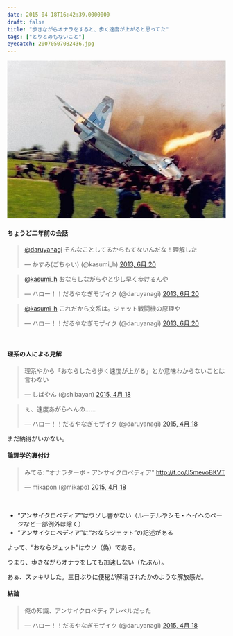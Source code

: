 ```yaml
---
date: 2015-04-18T16:42:39.0000000
draft: false
title: "歩きながらオナラをすると、歩く速度が上がると思ってた"
tags: ["とりとめもないこと"]
eyecatch: 20070507082436.jpg
---
```

<p><span itemscope itemtype="http://schema.org/Photograph"><img src="20070507082436.jpg" alt="f:id:daruyanagi:20070507082436j:plain" title="f:id:daruyanagi:20070507082436j:plain" class="hatena-fotolife" itemprop="image"></span><br />
</p>

<div class="section">
<h4>ちょうど二年前の会話</h4>
<p><blockquote class="twitter-tweet" lang="ja"><p><a href="https://twitter.com/daruyanagi">@daruyanagi</a> そんなことしてるからもてないんだな！理解した</p>&mdash; かすみ(ごちゃい) (@kasumi_h) <a href="https://twitter.com/kasumi_h/status/347711342104436737">2013, 6月 20</a></blockquote><script async src="//platform.twitter.com/widgets.js" charset="utf-8"></script></p><p><blockquote class="twitter-tweet" lang="ja"><p><a href="https://twitter.com/kasumi_h">@kasumi_h</a> おならしながらやと少し早く歩けるんや</p>&mdash; ハロー！！だるやなぎモザイク (@daruyanagi) <a href="https://twitter.com/daruyanagi/status/347711527274557440">2013, 6月 20</a></blockquote><script async src="//platform.twitter.com/widgets.js" charset="utf-8"></script></p><p><blockquote class="twitter-tweet" lang="ja"><p><a href="https://twitter.com/kasumi_h">@kasumi_h</a> これだから文系は。ジェット戦闘機の原理や</p>&mdash; ハロー！！だるやなぎモザイク (@daruyanagi) <a href="https://twitter.com/daruyanagi/status/347711896692072448">2013, 6月 20</a></blockquote><script async src="//platform.twitter.com/widgets.js" charset="utf-8"></script><br />
</p>

</div>
<div class="section">
<h4>理系の人による見解</h4>
<p><blockquote class="twitter-tweet" lang="ja"><p>理系やから「おならしたら歩く速度が上がる」とか意味わからないことは言わない</p>&mdash; しばやん (@shibayan) <a href="https://twitter.com/shibayan/status/589328705769508864">2015, 4月 18</a></blockquote><script async src="//platform.twitter.com/widgets.js" charset="utf-8"></script></p><p><blockquote class="twitter-tweet" lang="ja"><p>ぇ、速度あがらへんの……</p>&mdash; ハロー！！だるやなぎモザイク (@daruyanagi) <a href="https://twitter.com/daruyanagi/status/589328824464068609">2015, 4月 18</a></blockquote><script async src="//platform.twitter.com/widgets.js" charset="utf-8"></script></p><p>まだ納得がいかない。</p>

</div>
<div class="section">
<h4>論理学的裏付け</h4>
<p><blockquote class="twitter-tweet" lang="ja"><p>みてる: &quot;オナラターボ - アンサイクロペディア&quot; <a href="http://t.co/J5mevoBKVT">http://t.co/J5mevoBKVT</a></p>&mdash; mikapon (@mikapo) <a href="https://twitter.com/mikapo/status/589330189047369729">2015, 4月 18</a></blockquote><script async src="//platform.twitter.com/widgets.js" charset="utf-8"></script><br />
</p>

<ul>
<li>“アンサイクロペディア”はウソし書かない（ルーデルやシモ・ヘイヘのページなど一部例外は除く）</li>
<li>“アンサイクロペディア”に“おならジェット”の記述がある</li>
</ul><p>よって、“おならジェット”はウソ（偽）である。</p><p>つまり、歩きながらオナラをしても加速しない（たぶん）。</p><p>あぁ、スッキリした。三日ぶりに便秘が解消されたかのような解放感だ。</p>

</div>
<div class="section">
<h4>結論</h4>
<p><blockquote class="twitter-tweet" lang="ja"><p>俺の知識、アンサイクロペディアレベルだった</p>&mdash; ハロー！！だるやなぎモザイク (@daruyanagi) <a href="https://twitter.com/daruyanagi/status/589330479481950208">2015, 4月 18</a></blockquote><script async src="//platform.twitter.com/widgets.js" charset="utf-8"></script></p>

</div>